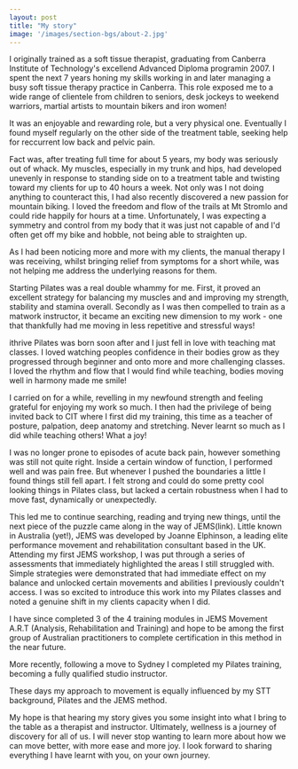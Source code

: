 ```yaml
---
layout: post
title: "My story"
image: '/images/section-bgs/about-2.jpg'
---
```


I originally trained as a soft tissue therapist, graduating from Canberra Institute of Technology's excellend Advanced Diploma programin 2007. I spent the next 7 years honing my skills working in and later managing a busy soft tissue therapy practice in Canberra. This role exposed me to a wide range of clientele from children to seniors, desk jockeys to weekend warriors, martial artists to mountain bikers and iron women! 

It was an enjoyable and rewarding role, but a very physical one. Eventually I found myself regularly on the other side of the treatment table, seeking help for reccurrent low back and pelvic pain. 

Fact was, after treating full time for about 5 years, my body was seriously out of whack.  My muscles, especially in my trunk and hips, had developed unevenly in response to standing side on to a treatment table and twisting toward my clients for up to 40 hours a week.  Not only was I not doing anything to counteract this, I had also recently discovered a new passion for mountain biking.  I loved the freedom and flow of the trails at Mt Stromlo and could ride happily for hours at a time.  Unfortunately, I was expecting a symmetry and control from my body that it was just not capable of and I'd often get off my bike and hobble, not being able to straighten up.

As I had been noticing more and more with my clients, the manual therapy I was receiving, whilst bringing relief from symptoms for a short while, was not helping me address the underlying reasons for them.

Starting Pilates was a real double whammy for me.  First, it proved an excellent strategy for balancing my muscles and and improving my strength, stability and stamina overall. Secondly as I was then compelled to train as a matwork instructor, it became an exciting new dimension to my work - one that thankfully had me moving in less repetitive and stressful ways!

ithrive Pilates was born soon after and I just fell in love with teaching mat classes.  I loved watching peoples confidence in their bodies grow as they progressed through beginner and onto more and more challenging classes.  I loved the rhythm and flow that I would find while teaching, bodies moving well in harmony made me smile!

I carried on for a while, revelling in my newfound strength and feeling grateful for enjoying my work so much. I then had the privilege of being invited back to CIT where I first did my training, this time as a teacher of posture, palpation, deep anatomy and stretching. Never learnt so much as I did while teaching others! What a joy!
 
I was no longer prone to episodes of acute back pain, however something was still not quite right.  Inside a certain window of function, I performed well and was pain free. But whenever I pushed the boundaries a little I found things still fell apart.  I felt strong and could do some pretty cool looking things in Pilates class, but lacked a certain robustness when I had to move fast, dynamically or unexpectedly.  

This led me to continue searching, reading and trying new things, until the next piece of the puzzle came along in the way of JEMS(link). Little known in Australia (yet!), JEMS was developed by Joanne Elphinson, a leading elite performance movement and rehabilitation consultant based in the UK. Attending my first JEMS workshop, I was put through a series of assessments that immediately highlighted the areas I still struggled with. Simple strategies were demonstrated that had immediate effect on my balance and unlocked certain movements and abilities I previously couldn't access.  I was so excited to introduce this work into my Pilates classes and noted a genuine shift in my clients capacity when I did.

I have since completed 3 of the 4 training modules in JEMS Movement A.R.T (Analysis, Rehabilitation and Training) and hope to be among the first group of Australian practitioners to complete certification in this method in the near future. 

More recently, following a move to Sydney I completed my Pilates training, becoming a fully qualified studio instructor. 

These days my approach to movement is equally influenced by my STT background, Pilates and the JEMS method.  

My hope is that hearing my story gives you some insight into what I bring to the table as a therapist and instructor. Ultimately, wellness is a journey of discovery for all of us. I will never stop wanting to learn more about how we can move better, with more ease and more joy. I look forward to sharing everything I have learnt with you, on your own journey.
